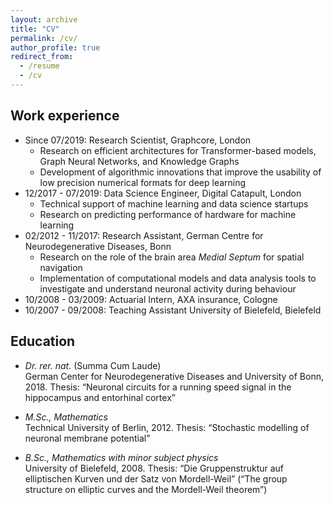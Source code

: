 ```yaml
---
layout: archive
title: "CV"
permalink: /cv/
author_profile: true
redirect_from:
  - /resume
  - /cv
---
```


## Work experience

* Since 07/2019: Research Scientist, Graphcore, London
  * Research on efficient architectures for Transformer-based models, Graph Neural Networks, and Knowledge Graphs
  * Development of algorithmic innovations that improve the usability of low precision numerical formats for deep learning
* 12/2017 - 07/2019: Data Science Engineer, Digital Catapult, London
  * Technical support of machine learning and data science startups
  * Research on predicting performance of hardware for machine learning
* 02/2012 - 11/2017: Research Assistant, German Centre for Neurodegenerative Diseases, Bonn
  * Research on the role of the brain area *Medial Septum* for spatial navigation
  * Implementation of computational models and data analysis tools to investigate and understand neuronal activity during behaviour
* 10/2008 - 03/2009: Actuarial Intern, AXA insurance, Cologne
* 10/2007 - 09/2008: Teaching Assistant University of Bielefeld, Bielefeld

## Education

* *Dr. rer. nat.* (Summa Cum Laude)  
German Center for Neurodegenerative Diseases and University of Bonn, 2018. Thesis: “Neuronal circuits for a running speed signal in the hippocampus and entorhinal cortex”

* *M.Sc., Mathematics*  
Technical University of Berlin, 2012. Thesis: “Stochastic modelling of neuronal membrane potential”

* *B.Sc., Mathematics with minor subject physics*  
University of Bielefeld, 2008. Thesis: “Die Gruppenstruktur auf elliptischen Kurven und der Satz von Mordell-Weil” (“The group structure on elliptic curves and the Mordell-Weil theorem”)
